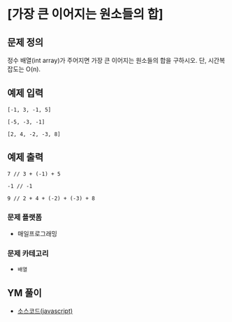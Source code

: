 [가장 큰 이어지는 원소들의 합]  
===========================================


## 문제 정의
정수 배열(int array)가 주어지면 가장 큰 이어지는 원소들의 합을 구하시오. 단, 시간복잡도는 O(n).


## 예제 입력
```
[-1, 3, -1, 5]
```

```
[-5, -3, -1]
```

```
[2, 4, -2, -3, 8]
```


## 예제 출력
```
7 // 3 + (-1) + 5
```

```
-1 // -1
```

```
9 // 2 + 4 + (-2) + (-3) + 8
```

### 문제 플랫폼
- 매일프로그래밍

### 문제 카테고리
- `배열`

## YM 풀이
> 
> 

- [소스코드(javascript)](/src/ym/201904_단속카메라.js)